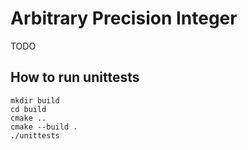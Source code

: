 # Arbitrary Precision Integer

TODO

## How to run unittests

```shell
mkdir build
cd build
cmake ..
cmake --build .
./unittests
```
